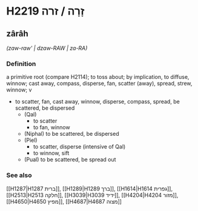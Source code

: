 # H2219 זָרָה / זרה

## zârâh

_(zaw-raw' | dzaw-RAW | za-RA)_

### Definition

a primitive root (compare H2114); to toss about; by implication, to diffuse, winnow; cast away, compass, disperse, fan, scatter (away), spread, strew, winnow; v

- to scatter, fan, cast away, winnow, disperse, compass, spread, be scattered, be dispersed
  - (Qal)
    - to scatter
    - to fan, winnow
  - (Niphal) to be scattered, be dispersed
  - (Piel)
    - to scatter, disperse (intensive of Qal)
    - to winnow, sift
  - (Pual) to be scattered, be spread out

### See also

[[H1287|H1287 ברית]], [[H1289|H1289 ברך]], [[H1614|H1614 גפרית]], [[H2513|H2513 חלקה]], [[H3039|H3039 ידיד]], [[H4204|H4204 מזור]], [[H4650|H4650 מפיץ]], [[H4687|H4687 מצוה]]
